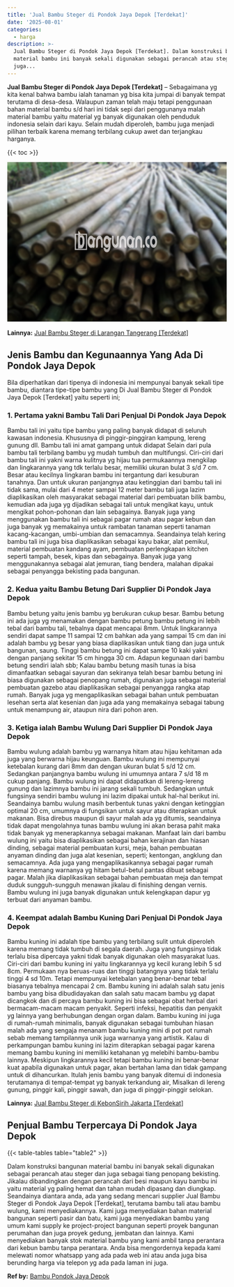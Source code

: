 ```yaml
---
title: 'Jual Bambu Steger di Pondok Jaya Depok [Terdekat]'
date: '2025-08-01'
categories:
  - harga
description: >-
  Jual Bambu Steger di Pondok Jaya Depok [Terdekat]. Dalam konstruksi bangunan
  material bambu ini banyak sekali digunakan sebagai perancah atau steger dan
  juga...
---
```


**Jual Bambu Steger di Pondok Jaya Depok \[Terdekat\]** – Sebagaimana yg kita kenal bahwa bambu ialah tanaman yg bisa kita jumpai di banyak tempat terutama di desa-desa. Walaupun zaman telah maju tetapi penggunaan bahan material bambu s/d hari ini tidak sepi dari penggunanya malah material bambu yaitu material yg banyak digunakan oleh penduduk indonesia selain dari kayu. Selain mudah diperoleh, bambu juga menjadi pilihan terbaik karena memang terbilang cukup awet dan terjangkau harganya.

{{< toc >}}

![Jual Bambu Steger di Pondok Jaya Depok [Terdekat]](/images/jual-bambu-tali-34.png)

**Lainnya:** [Jual Bambu Steger di Larangan Tangerang \[Terdekat\]](https://bambu.bangunan.co/jual-bambu-steger-di-larangan-tangerang-terdekat/)

## Jenis Bambu dan Kegunaannya Yang Ada Di Pondok Jaya Depok

Bila diperhatikan dari tipenya di indonesia ini mempunyai banyak sekali tipe bambu, diantara tipe-tipe bambu yang Di Jual Bambu Steger di Pondok Jaya Depok \[Terdekat\] yaitu seperti ini;

### 1\. Pertama yakni Bambu Tali Dari Penjual Di Pondok Jaya Depok

Bambu tali ini yaitu tipe bambu yang paling banyak didapat di seluruh kawasan indonesia. Khususnya di pinggir-pinggiran kampung, lereng gunung dll. Bambu tali ini amat gampang untuk didapat Selain dari pula bambu tali terbilang bambu yg mudah tumbuh dan multifungsi. Ciri-ciri dari bambu tali ini yakni warna kulitnya yg hijau tua permukaannya mengkilap dan lingkarannya yang tdk terlalu besar, memiliki ukuran bulat 3 s/d 7 cm. Besar atau kecilnya lingkaran bambu ini tergantung dari kesuburan tanahnya. Dan untuk ukuran panjangnya atau ketinggian dari bambu tali ini tidak sama, mulai dari 4 meter sampai 12 meter bambu tali juga lazim diaplikasikan oleh masyarakat sebagai material dari pembuatan bilik bambu, kemudian ada juga yg dijadikan sebagai tali untuk mengikat kayu, untuk mengikat pohon-pohonan dan lain sebagainya. Banyak juga yang menggunakan bambu tali ini sebagai pagar rumah atau pagar kebun dan juga banyak yg memakainya untuk rambatan tanaman seperti tanaman kacang-kacangan, umbi-umbian dan semacamnya. Seandainya telah kering bambu tali ini juga bisa diaplikasikan sebagai kayu bakar, alat pemikul, material pembuatan kandang ayam, pembuatan perlengkapan kitchen seperti tampah, besek, kipas dan sebagainya. Banyak juga yang menggunakannya sebagai alat jemuran, tiang bendera, malahan dipakai sebagai penyangga bekisting pada bangunan.

### 2\. Kedua yaitu Bambu Betung Dari Supplier Di Pondok Jaya Depok

Bambu betung yaitu jenis bambu yg berukuran cukup besar. Bambu betung ini ada juga yg menamakan dengan bambu petung bambu petung ini lebih tebal dari bambu tali, tebalnya dapat mencapai 8mm. Untuk lingkarannya sendiri dapat sampe 11 sampai 12 cm bahkan ada yang sampai 15 cm dan ini adalah bambu yg besar yang biasa diaplikasikan untuk tiang dan juga untuk bangunan, saung. Tinggi bambu betung ini dapat sampe 10 kaki yakni dengan panjang sekitar 15 cm hingga 30 cm. Adapun kegunaan dari bambu betung sendiri ialah sbb; Kalau bambu betung masih tunas ia bisa dimanfaatkan sebagai sayuran dan sekiranya telah besar bambu betung ini biasa digunakan sebagai penopang rumah, digunakan juga sebagai material pembuatan gazebo atau diaplikasikan sebagai penyangga rangka atap rumah. Banyak juga yg mengaplikasikan sebagai bahan untuk pembuatan lesehan serta alat kesenian dan juga ada yang memakainya sebagai tabung untuk menampung air, ataupun nira dari pohon aren.

### 3\. Ketiga ialah Bambu Wulung Dari Supplier Di Pondok Jaya Depok

Bambu wulung adalah bambu yg warnanya hitam atau hijau kehitaman ada juga yang berwarna hijau keunguan. Bambu wulung ini mempunyai ketebalan kurang dari 8mm dan dengan ukuran bulat 5 s/d 12 cm. Sedangkan panjangnya bambu wulung ini umumnya antara 7 s/d 18 m cukup panjang. Bambu wulung ini dapat didapatkan di lereng-lereng gunung dan lazimnya bambu ini jarang sekali tumbuh. Sedangkan untuk fungsinya sendiri bambu wulung ini lazim dipakai untuk hal-hal berikut ini. Seandainya bambu wulung masih berbentuk tunas yakni dengan ketinggian optimal 20 cm, umumnya di fungsikan untuk sayur atau diterapkan untuk makanan. Bisa direbus maupun di sayur malah ada yg ditumis, seandainya tidak dapat mengolahnya tunas bambu wulung ini akan berasa pahit maka tidak banyak yg menerapkannya sebagai makanan. Manfaat lain dari bambu wulung ini yaitu bisa diaplikasikan sebagai bahan kerajinan dan hiasan dinding, sebagai material pembuatan kursi, meja, bahan pembuatan anyaman dinding dan juga alat kesenian, seperti; kentongan, angklung dan semacamnya. Ada juga yang mengaplikasikannya sebagai pagar rumah karena memang warnanya yg hitam betul-betul pantas dibuat sebagai pagar. Malah jika diaplikasikan sebagai bahan pembuatan meja dan tempat duduk sungguh-sungguh menawan jikalau di finishing dengan vernis. Bambu wulung ini juga banyak digunakan untuk kelengkapan dapur yg terbuat dari anyaman bambu.

### 4\. Keempat adalah Bambu Kuning Dari Penjual Di Pondok Jaya Depok

Bambu kuning ini adalah tipe bambu yang terbilang sulit untuk diperoleh karena memang tidak tumbuh di segala daerah. Juga yang fungsinya tidak terlalu bisa dipercaya yakni tidak banyak digunakan oleh masyarakat luas. Ciri-ciri dari bambu kuning ini yaitu lingkarannya yg kecil kurang lebih 5 sd 8cm. Permukaan nya beruas-ruas dan tinggi batangnya yang tidak terlalu tinggi 4 sd 10m. Tetapi mempunyai ketebalan yang benar-benar tebal biasanya tebalnya mencapai 2 cm. Bambu kuning ini adalah salah satu jenis bambu yang bisa dibudidayakan dan salah satu macam bambu yg dapat dicangkok dan di percaya bambu kuning ini bisa sebagai obat herbal dari bermacam-macam macam penyakit. Seperti infeksi, hepatitis dan penyakit yg lainnya yang berhubungan dengan organ dalam. Bambu kuning ini juga di rumah-rumah minimalis, banyak digunakan sebagai tumbuhan hiasan malah ada yang sengaja menanam bambu kuning mini di pot pot rumah sebab memang tampilannya unik juga warnanya yang artistik. Kalau di perkampungan bambu kuning ini lazim diterapkan sebagai pagar karena memang bambu kuning ini memiliki ketahanan yg melebihi bambu-bambu lainnya. Meskipun lingkarannya kecil tetapi bambu kuning ini benar-benar kuat apabila digunakan untuk pagar, akan bertahan lama dan tidak gampang untuk di dihancurkan. Itulah jenis bambu yang banyak ditemui di indonesia terutamanya di tempat-tempat yg banyak terkandung air, Misalkan di lereng gunung, pinggir kali, pinggir sawah, dan juga di pinggir-pinggir selokan.

**Lainnya:** [Jual Bambu Steger di KebonSirih Jakarta \[Terdekat\]](https://bambu.bangunan.co/jual-bambu-steger-di-kebonsirih-jakarta-terdekat/)

## Penjual Bambu Terpercaya Di Pondok Jaya Depok

{{< table-tables table="table2" >}}

Dalam konstruksi bangunan material bambu ini banyak sekali digunakan sebagai perancah atau steger dan juga sebagai tiang penopang bekisting. Jikalau dibandingkan dengan perancah dari besi maupun kayu bambu ini yaitu material yg paling hemat dan tahan mudah dipasang dan diungkap. Seandainya diantara anda, ada yang sedang mencari supplier Jual Bambu Steger di Pondok Jaya Depok \[Terdekat\], terutama bambu tali atau bambu wulung, kami menyediakannya. Kami juga menyediakan bahan material bangunan seperti pasir dan batu, kami juga menyediakan bambu yang umum kami supply ke project-project bangunan seperti proyek bangunan perumahan dan juga proyek gedung, jembatan dan lainnya. Kami menyediakan banyak stok material bambu yang kami ambil tanpa perantara dari kebun bambu tanpa perantara. Anda bisa mengordernya kepada kami melewati nomor whatsapp yang ada pada web ini atau anda juga bisa berunding harga via telepon yg ada pada laman ini juga.

**Ref by:** [Bambu Pondok Jaya Depok](https://id.wikipedia.org/wiki/Bambu)
